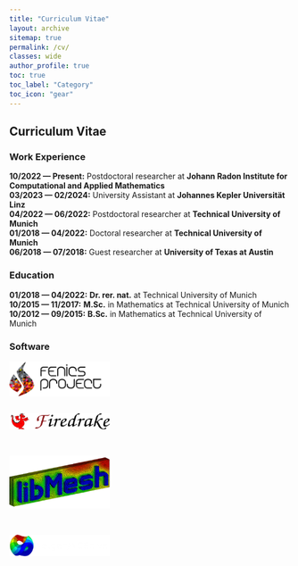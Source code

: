 ```yaml
---
title: "Curriculum Vitae"
layout: archive
sitemap: true
permalink: /cv/
classes: wide
author_profile: true
toc: true
toc_label: "Category"
toc_icon: "gear"
---
```


## Curriculum Vitae

### Work Experience

<div style="margin-bottom: 20px;">
    <ul style="list-style-type: none; padding: 0;">
        <li><strong>10/2022 — Present:</strong> Postdoctoral researcher at <strong>Johann Radon Institute for Computational and Applied Mathematics</strong></li>
        <li><strong>03/2023 — 02/2024:</strong> University Assistant at <strong>Johannes Kepler Universität Linz</strong></li>
        <li><strong>04/2022 — 06/2022:</strong> Postdoctoral researcher at <strong>Technical University of Munich</strong></li>
        <li><strong>01/2018 — 04/2022:</strong> Doctoral researcher at <strong>Technical University of Munich</strong></li>
        <li><strong>06/2018 — 07/2018:</strong> Guest researcher at <strong>University of Texas at Austin</strong></li>
    </ul>
</div>

### Education

<div style="margin-bottom: 20px;">
    <ul style="list-style-type: none; padding: 0;">
        <li><strong>01/2018 — 04/2022:</strong> <strong>Dr. rer. nat.</strong> at Technical University of Munich</li>
        <li><strong>10/2015 — 11/2017:</strong> <strong>M.Sc.</strong> in Mathematics at Technical University of Munich</li>
        <li><strong>10/2012 — 09/2015:</strong> <strong>B.Sc.</strong> in Mathematics at Technical University of Munich</li>
    </ul>
</div>

### Software

<div style="display: flex; flex-direction: column; align-items: flex-start; gap: 16px; margin-top: 1rem;">
  <img src="/assets/images/fenics-logo2.png"
       alt="FEniCS logo"
       style="max-width: 180px;" />

  <img src="/assets/images/firedrake-logo.png"
       alt="Firedrake logo"
       style="max-width: 180px;" />

  <img src="/assets/images/libmesh-logo2.png"
       alt="libMesh logo"
       style="max-width: 180px;" />

  <img src="/assets/images/ngsolve-logo.png"
       alt="NGSolve logo"
       style="max-width: 180px;" />
</div>

